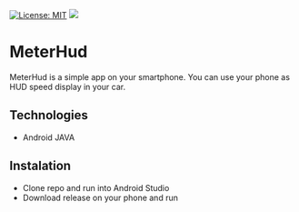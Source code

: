 [![License: MIT](https://img.shields.io/badge/License-MIT-yellow.svg)](https://opensource.org/licenses/MIT)
[![](https://badgen.net/github/release/janjedrzejak/MeterHud)](https://github.com/janjedrzejak/MeterHud/releases)
# MeterHud
MeterHud is a simple app on your smartphone. You can use your phone as HUD speed display in your car.

## Technologies
* Android JAVA

## Instalation
* Clone repo and run into Android Studio
* Download release on your phone and run
